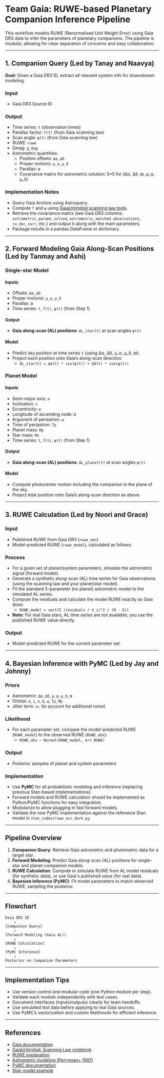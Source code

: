# Team Gaia: RUWE-based Planetary Companion Inference Pipeline

This workflow models RUWE (Renormalised Unit Weight Error) using Gaia DR3 data to infer the parameters of planetary companions. The pipeline is modular, allowing for clear separation of concerns and easy collaboration.

---

## 1. **Companion Query (Led by Tanay and Naavya)**

**Goal:** Given a Gaia DR3 ID, extract all relevant system info for downstream modeling.

### **Input**
- Gaia DR3 Source ID

### **Output**
- Time series: `t` (observation times)
- Parallax factor: `f(t)` (from Gaia scanning law)
- Scan angle: `ψ(t)` (from Gaia scanning law)
- RUWE: `ruwe`
- Gmag: `g_mag`
- Astrometric quantities:  
    - Position offsets: `Δα`, `Δδ`
    - Proper motions: `μ_α`, `μ_δ`
    - Parallax: `ϖ`
    - Covariance matrix for astrometric solution: 5×5 for (Δα, Δδ, ϖ, μ_α, μ_δ)

### **Implementation Notes**
- Query Gaia Archive using Astroquery.
- Compute `f` and `ψ` using [GaiaUnlimited scanning law tools](https://gaiaunlimited.readthedocs.io/en/latest/notebooks/scanninglaw.html).
- Retrieve the covariance matrix (see Gaia DR3 columns: `astrometric_params_solved`, `astrometric_matched_observations`, `ra_dec_corr`, etc.) and output it along with the main parameters.
- Package results in a pandas DataFrame or dictionary.

---

## 2. **Forward Modeling Gaia Along-Scan Positions (Led by Tanmay and Ashi)**

### **Single-star Model**

#### **Inputs**
- Offsets: `Δα`, `Δδ`
- Proper motions: `μ_α`, `μ_δ`
- Parallax: `ϖ`
- Time series: `t`, `f(t)`, `ψ(t)` (from Step 1)

#### **Output**
- **Gaia along-scan (AL) positions**: `AL_star(t)` at scan angles `ψ(t)`

#### **Model**
- Predict sky position at time series `t` (using Δα, Δδ, μ_α, μ_δ, ϖ).
- Project each position onto Gaia’s along-scan direction:
    - `AL_star(t) = Δα(t) * sin(ψ(t)) + Δδ(t) * cos(ψ(t))`

### **Planet Model**

#### **Inputs**
- Semi-major axis: `a`
- Inclination: `i`
- Eccentricity: `e`
- Longitude of ascending node: `Ω`
- Argument of periastron: `ω`
- Time of periastron: `Tp`
- Planet mass: `Mp`
- Star mass: `Ms`
- Time series: `t`, `f(t)`, `ψ(t)` (from Step 1)

#### **Output**
- **Gaia along-scan (AL) positions**: `AL_planet(t)` at scan angles `ψ(t)`

#### **Model**
- Compute photocenter motion including the companion in the plane of the sky.
- Project total position onto Gaia’s along-scan direction as above.

---

## 3. **RUWE Calculation (Led by Noori and Grace)**

### **Input**
- Published RUWE from Gaia DR3 (`ruwe_obs`)
- Model-predicted RUWE (`ruwe_model`), calculated as follows:

### **Process**
- For a given set of planet/system parameters, simulate the astrometric signal (forward model).
- Generate a synthetic along-scan (AL) time series for Gaia observations (using the scanning law and your planet/star model).
- Fit the standard 5-parameter (no planet) astrometric model to the simulated AL series.
- Compute the residuals and calculate the model RUWE exactly as Gaia does:
    - `RUWE_model = sqrt(Σ (residuals / σ_i)^2 / (N - 5))`
- **Note:** For real Gaia stars, AL time series are not available; you use the published RUWE value directly.

### **Output**
- Model-predicted RUWE for the current parameter set.

---

## 4. **Bayesian Inference with PyMC (Led by Jay and Johnny)**

### **Priors**
- Astrometric: `Δα`, `Δδ`, `μ_α`, `μ_δ`, `ϖ`
- Orbital: `a`, `i`, `e`, `Ω`, `ω`, `Tp`, `Mp`
- Jitter term: `σ₀` (to account for additional noise)

### **Likelihood**
- For each parameter set, compare the model-predicted RUWE (`RUWE_model`) to the observed RUWE (`RUWE_obs`):
    - `RUWE_obs ~ Normal(RUWE_model, err_RUWE)`

### **Output**
- Posterior samples of planet and system parameters

### **Implementation**
- Use **PyMC** for all probabilistic modeling and inference (replacing previous Stan-based implementations).
- Forward models and RUWE calculation should be implemented as Python/PyMC functions for easy integration.
- Modularize to allow plugging in fast forward models.
- Validate the new PyMC implementation against the reference Stan model in `stan_codes/ruwe_ecc_dark.py`.

---

## **Pipeline Overview**

1. **Companion Query**: Retrieve Gaia astrometric and photometric data for a target star.
2. **Forward Modeling**: Predict Gaia along-scan (AL) positions for single-star and planet-companion models.
3. **RUWE Calculation**: Compute or simulate RUWE from AL model residuals (for synthetic data), or use Gaia's published value (for real data).
4. **Bayesian Inference (PyMC)**: Fit model parameters to match observed RUWE, sampling the posterior.

---

## **Flowchart**

```
Gaia DR3 ID
    ↓
[Companion Query]
    ↓
[Forward Modeling (Gaia AL)]
    ↓
[RUWE Calculation]
    ↓
[PyMC Inference]
    ↓
Posterior on Companion Parameters
```

---

## **Implementation Tips**

- Use version control and modular code (one Python module per step).
- Validate each module independently with test cases.
- Document interfaces (inputs/outputs) clearly for team handoffs.
- Use simulated test data before applying to real Gaia sources.
- Use PyMC’s vectorization and custom likelihoods for efficient inference.

---

## **References**

- [Gaia documentation](https://gea.esac.esa.int/archive/documentation/GDR3/)
- [GaiaUnlimited: Scanning Law notebook](https://gaiaunlimited.readthedocs.io/en/latest/notebooks/scanninglaw.html)
- [RUWE explanation](https://www.cosmos.esa.int/web/gaia/dr3-astrometry)
- [Astrometric modeling (Perryman+ 1997)](https://www.aanda.org/articles/aa/pdf/1997/08/ds1309.pdf)
- [PyMC documentation](https://www.pymc.io/projects/docs/en/stable/)
- [Stan model example](stan_codes/ruwe_ecc_dark.py)
